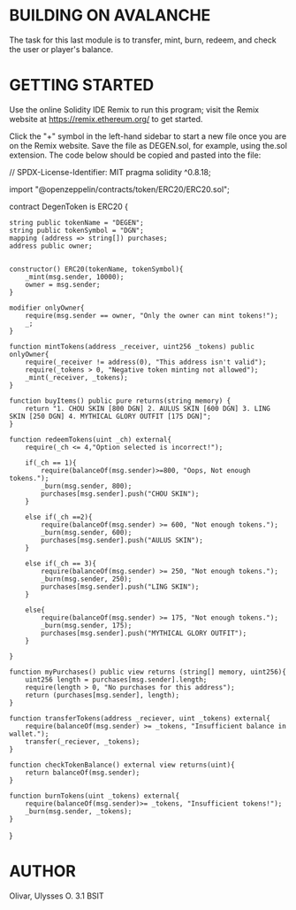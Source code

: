 # BUILDING ON AVALANCHE
The task for this last module is to transfer, mint, burn, redeem, and check the user or player's balance.

# GETTING STARTED
Use the online Solidity IDE Remix to run this program; visit the Remix website at https://remix.ethereum.org/ to get started.

Click the "+" symbol in the left-hand sidebar to start a new file once you are on the Remix website. Save the file as DEGEN.sol, for example, using the.sol extension. The code below should be copied and pasted into the file:

// SPDX-License-Identifier: MIT
pragma solidity ^0.8.18;

import "@openzeppelin/contracts/token/ERC20/ERC20.sol";

contract DegenToken is ERC20 {

    string public tokenName = "DEGEN";
    string public tokenSymbol = "DGN";
    mapping (address => string[]) purchases;
    address public owner;


    constructor() ERC20(tokenName, tokenSymbol){
        _mint(msg.sender, 10000);
        owner = msg.sender;
    }

    modifier onlyOwner{
        require(msg.sender == owner, "Only the owner can mint tokens!");
        _;
    }

    function mintTokens(address _receiver, uint256 _tokens) public onlyOwner{
        require(_receiver != address(0), "This address isn't valid");
        require(_tokens > 0, "Negative token minting not allowed");
        _mint(_receiver, _tokens);
    }

    function buyItems() public pure returns(string memory) {
        return "1. CHOU SKIN [800 DGN] 2. AULUS SKIN [600 DGN] 3. LING SKIN [250 DGN] 4. MYTHICAL GLORY OUTFIT [175 DGN]";
    }

    function redeemTokens(uint _ch) external{
        require(_ch <= 4,"Option selected is incorrect!");

        if(_ch == 1){
            require(balanceOf(msg.sender)>=800, "Oops, Not enough tokens.");
            _burn(msg.sender, 800);
            purchases[msg.sender].push("CHOU SKIN");
        }

        else if(_ch ==2){
            require(balanceOf(msg.sender) >= 600, "Not enough tokens.");
            _burn(msg.sender, 600);
            purchases[msg.sender].push("AULUS SKIN");
        }

        else if(_ch == 3){
            require(balanceOf(msg.sender) >= 250, "Not enough tokens.");
            _burn(msg.sender, 250);
            purchases[msg.sender].push("LING SKIN");
        }

        else{
            require(balanceOf(msg.sender) >= 175, "Not enough tokens.");
            _burn(msg.sender, 175);
            purchases[msg.sender].push("MYTHICAL GLORY OUTFIT");
        }

    }

    function myPurchases() public view returns (string[] memory, uint256){
        uint256 length = purchases[msg.sender].length;
        require(length > 0, "No purchases for this address");
        return (purchases[msg.sender], length);
    }

    function transferTokens(address _reciever, uint _tokens) external{
        require(balanceOf(msg.sender) >= _tokens, "Insufficient balance in wallet.");
        transfer(_reciever, _tokens);
    }

    function checkTokenBalance() external view returns(uint){
        return balanceOf(msg.sender);
    }

    function burnTokens(uint _tokens) external{
        require(balanceOf(msg.sender)>= _tokens, "Insufficient tokens!");
        _burn(msg.sender, _tokens);
    }

}

# AUTHOR
Olivar, Ulysses O.
3.1 BSIT
